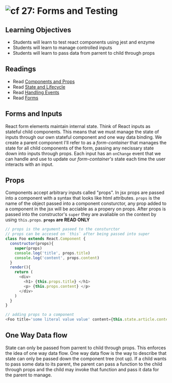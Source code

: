 ![cf](http://i.imgur.com/7v5ASc8.png) 27: Forms and Testing
===

## Learning Objectives
* Students will learn to test react components using jest and enzyme 
* Students will learn to manage controlled inputs
* Students will learn to pass data from parrent to child through props

## Readings
* Read [Components and Props](https://facebook.github.io/react/docs/components-and-props.html)
* Read [State and Lifecycle](https://facebook.github.io/react/docs/state-and-lifecycle.html)
* Read [Handling Events](https://facebook.github.io/react/docs/handling-events.html)
* Read [Forms](https://facebook.github.io/react/docs/forms.html)

## Forms and Inputs
React form elements maintain internal state. Think of React inputs as stateful child components. This means that we must manage the state of inputs through our own stateful  component and one way data binding. We create a parent component I'll refer to as a _form-container_ that manages the state for all child components of the form, passing any necissary state down into inputs through props. Each input has an `onChange` event that we can handle and use to update our _form-container's_ state each time the user interacts with an input.

## Props
Components accept arbitrary inputs called "props". In jsx props are passed into a component with a syntax that looks like html attributes. `props` is the name of the object passed into a component consturctor, any prop added to a component in the jsx will be acciable as a propery on props. After props is passed into the constructor's `super` they are avaliable on the context by using `this.props`. **`props` are READ ONLY**

``` javascript
// props is the argument paseed to the consturctor 
// props can be accesed on `this` after being passed into super
class Foo extends React.Component {
  constructor(props){
    super(props)
    console.log('title', props.title)
    console.log('content', props.content)
  }
  render(){
    return (
      <div> 
        <h1> {this.props.title} </h1>
        <p> {this.props.content} </p>
      </div>
    )
  }
}

// adding props to a component
<Foo title='some literal value value' content={this.state.article.content}>
```

## One Way Data flow
State can only be passed from parrent to child through props. This enforces the idea of one way data flow. One way data flow is the way to describe that state can only be passed down the component tree (not up). If a child wants to pass some data to its parent, the parent can pass a function to the child through props and the child may invoke that function and pass it data for the parent to manage. 
